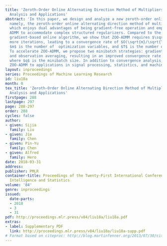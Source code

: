 ```yaml
---
title: 'Zeroth-Order Online Alternating Direction Method of Multipliers: Convergence
  Analysis and Applications'
abstract: 'In this paper, we design and analyze a new zeroth-order online algorithm,
  namely, the zeroth-order online alternating direction method of multipliers (ZOO-ADMM),
  which enjoys dual advantages of being gradient-free operation and employing the
  ADMM to accommodate complex structured regularizers. Compared to the first-order
  gradient-based online algorithm, we show that ZOO-ADMM requires $\sqrt{m}$ times
  more iterations, leading to a convergence rate of $O(\sqrt{m}/\sqrt{T})$, where
  $m$ is the number of  optimization variables, and $T$ is the number of iterations.
  To accelerate ZOO-ADMM, we propose two minibatch strategies: gradient sample averaging
  and observation averaging, resulting in an improved convergence rate of $O(\sqrt{1+q^{-1}m}/\sqrt{T})$,
  where $q$ is the minibatch size. In addition to convergence analysis, we also demonstrate
  ZOO-ADMM to applications in signal processing, statistics, and machine learning.'
layout: inproceedings
series: Proceedings of Machine Learning Research
id: liu18a
month: 0
tex_title: 'Zeroth-Order Online Alternating Direction Method of Multipliers: Convergence
  Analysis and Applications'
firstpage: 288
lastpage: 297
page: 288-297
order: 288
cycles: false
author:
- given: Sijia
  family: Liu
- given: Jie
  family: Chen
- given: Pin-Yu
  family: Chen
- given: Alfred
  family: Hero
date: 2018-03-31
address: 
publisher: PMLR
container-title: Proceedings of the Twenty-First International Conference on Artificial
  Intelligence and Statistics
volume: '84'
genre: inproceedings
issued:
  date-parts:
  - 2018
  - 3
  - 31
pdf: http://proceedings.mlr.press/v84/liu18a/liu18a.pdf
extras:
- label: Supplementary PDF
  link: http://proceedings.mlr.press/v84/liu18a/liu18a-supp.pdf
# Format based on citeproc: http://blog.martinfenner.org/2013/07/30/citeproc-yaml-for-bibliographies/
---
```

